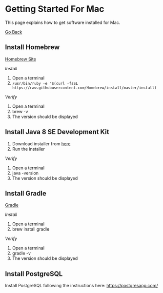 # Getting Started For Mac
This page explains how to get software installed for Mac.  

[Go Back](configure_development.md)

## Install Homebrew 
[Homebrew Site](https://brew.sh/)

*Install*

1. Open a terminal
2. `/usr/bin/ruby -e "$(curl -fsSL https://raw.githubusercontent.com/Homebrew/install/master/install)`

*Verify*

1. Open a terminal
1. brew -v
1. The version should be displayed

## Install Java 8 SE Development Kit 

1. Download installer from [here](http://www.oracle.com/technetwork/java/javase/downloads/jdk8-downloads-2133151.html)
1. Run the installer

*Verify*

1. Open a terminal
1. java -version
1. The version should be displayed

## Install Gradle
[Gradle](https://gradle.org)

*Install*

1. Open a terminal
1. brew install gradle

*Verify*

1. Open a terminal
1. gradle -v
1. The version should be displayed

## Install PostgreSQL

Install PostgreSQL following the instructions here:
https://postgresapp.com/
